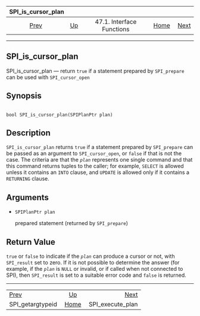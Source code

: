 <!--?xml version="1.0" encoding="UTF-8" standalone="no"?-->

|                 SPI\_is\_cursor\_plan                 |                                                      |                           |                                                       |                                                       |
| :---------------------------------------------------: | :--------------------------------------------------- | :-----------------------: | ----------------------------------------------------: | ----------------------------------------------------: |
| [Prev](spi-spi-getargtypeid.html "SPI_getargtypeid")  | [Up](spi-interface.html "47.1. Interface Functions") | 47.1. Interface Functions | [Home](index.html "PostgreSQL 17devel Documentation") |  [Next](spi-spi-execute-plan.html "SPI_execute_plan") |

***



## SPI\_is\_cursor\_plan

SPI\_is\_cursor\_plan — return `true` if a statement prepared by `SPI_prepare` can be used with `SPI_cursor_open`

## Synopsis

```

bool SPI_is_cursor_plan(SPIPlanPtr plan)
```

## Description

`SPI_is_cursor_plan` returns `true` if a statement prepared by `SPI_prepare` can be passed as an argument to `SPI_cursor_open`, or `false` if that is not the case. The criteria are that the *`plan`* represents one single command and that this command returns tuples to the caller; for example, `SELECT` is allowed unless it contains an `INTO` clause, and `UPDATE` is allowed only if it contains a `RETURNING` clause.

## Arguments

*   `SPIPlanPtr plan`

    prepared statement (returned by `SPI_prepare`)

## Return Value

`true` or `false` to indicate if the *`plan`* can produce a cursor or not, with `SPI_result` set to zero. If it is not possible to determine the answer (for example, if the *`plan`* is `NULL` or invalid, or if called when not connected to SPI), then `SPI_result` is set to a suitable error code and `false` is returned.

***

|                                                       |                                                       |                                                       |
| :---------------------------------------------------- | :---------------------------------------------------: | ----------------------------------------------------: |
| [Prev](spi-spi-getargtypeid.html "SPI_getargtypeid")  |  [Up](spi-interface.html "47.1. Interface Functions") |  [Next](spi-spi-execute-plan.html "SPI_execute_plan") |
| SPI\_getargtypeid                                     | [Home](index.html "PostgreSQL 17devel Documentation") |                                    SPI\_execute\_plan |
